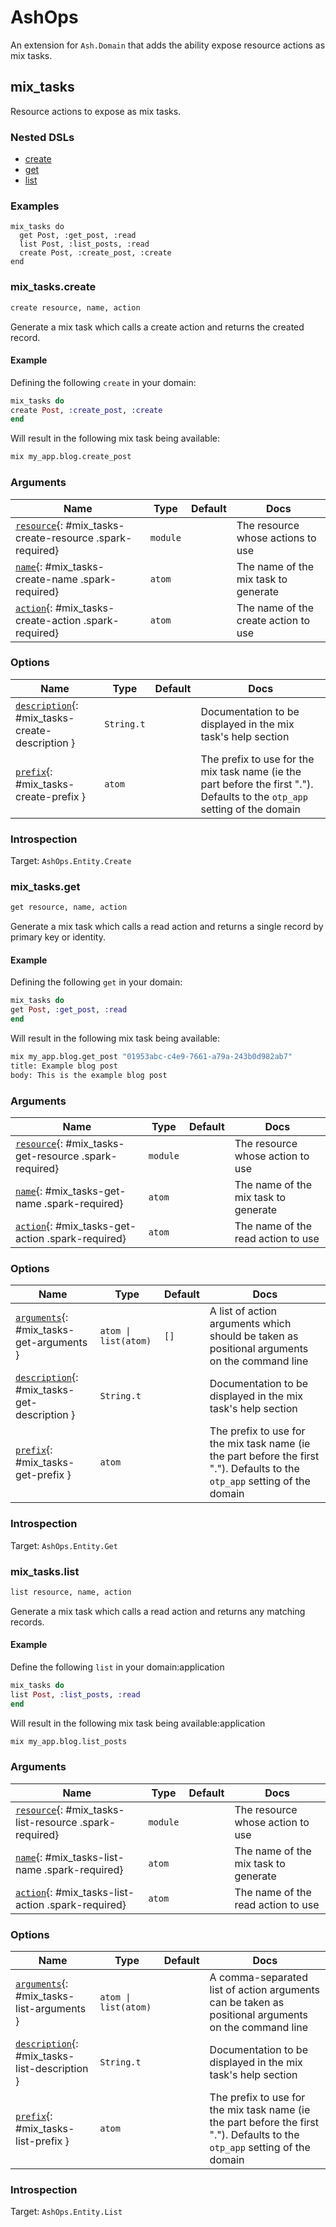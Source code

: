 <!--
This file was generated by Spark. Do not edit it by hand.
-->
# AshOps

An extension for `Ash.Domain` that adds the ability expose resource actions as
mix tasks.


## mix_tasks
Resource actions to expose as mix tasks.


### Nested DSLs
 * [create](#mix_tasks-create)
 * [get](#mix_tasks-get)
 * [list](#mix_tasks-list)


### Examples
```
mix_tasks do
  get Post, :get_post, :read
  list Post, :list_posts, :read
  create Post, :create_post, :create
end

```




### mix_tasks.create
```elixir
create resource, name, action
```


Generate a mix task which calls a create action and returns the created
record.

#### Example

Defining the following `create` in your domain:

```elixir
mix_tasks do
create Post, :create_post, :create
end
```

Will result in the following mix task being available:

```bash
mix my_app.blog.create_post
```






### Arguments

| Name | Type | Default | Docs |
|------|------|---------|------|
| [`resource`](#mix_tasks-create-resource){: #mix_tasks-create-resource .spark-required} | `module` |  | The resource whose actions to use |
| [`name`](#mix_tasks-create-name){: #mix_tasks-create-name .spark-required} | `atom` |  | The name of the mix task to generate |
| [`action`](#mix_tasks-create-action){: #mix_tasks-create-action .spark-required} | `atom` |  | The name of the create action to use |
### Options

| Name | Type | Default | Docs |
|------|------|---------|------|
| [`description`](#mix_tasks-create-description){: #mix_tasks-create-description } | `String.t` |  | Documentation to be displayed in the mix task's help section |
| [`prefix`](#mix_tasks-create-prefix){: #mix_tasks-create-prefix } | `atom` |  | The prefix to use for the mix task name (ie the part before the first "."). Defaults to the `otp_app` setting of the domain |





### Introspection

Target: `AshOps.Entity.Create`

### mix_tasks.get
```elixir
get resource, name, action
```


Generate a mix task which calls a read action and returns a single record
by primary key or identity.

#### Example

Defining the following `get` in your domain:

```elixir
mix_tasks do
get Post, :get_post, :read
end
```

Will result in the following mix task being available:

```bash
mix my_app.blog.get_post "01953abc-c4e9-7661-a79a-243b0d982ab7"
title: Example blog post
body: This is the example blog post
```






### Arguments

| Name | Type | Default | Docs |
|------|------|---------|------|
| [`resource`](#mix_tasks-get-resource){: #mix_tasks-get-resource .spark-required} | `module` |  | The resource whose action to use |
| [`name`](#mix_tasks-get-name){: #mix_tasks-get-name .spark-required} | `atom` |  | The name of the mix task to generate |
| [`action`](#mix_tasks-get-action){: #mix_tasks-get-action .spark-required} | `atom` |  | The name of the read action to use |
### Options

| Name | Type | Default | Docs |
|------|------|---------|------|
| [`arguments`](#mix_tasks-get-arguments){: #mix_tasks-get-arguments } | `atom \| list(atom)` | `[]` | A list of action arguments which should be taken as positional arguments on the command line |
| [`description`](#mix_tasks-get-description){: #mix_tasks-get-description } | `String.t` |  | Documentation to be displayed in the mix task's help section |
| [`prefix`](#mix_tasks-get-prefix){: #mix_tasks-get-prefix } | `atom` |  | The prefix to use for the mix task name (ie the part before the first ".").  Defaults to the `otp_app` setting of the domain |





### Introspection

Target: `AshOps.Entity.Get`

### mix_tasks.list
```elixir
list resource, name, action
```


Generate a mix task which calls a read action and returns any matching records.

#### Example

Define the following `list` in your domain:application

```elixir
mix_tasks do
list Post, :list_posts, :read
end
```

Will result in the following mix task being available:application

```bash
mix my_app.blog.list_posts
```






### Arguments

| Name | Type | Default | Docs |
|------|------|---------|------|
| [`resource`](#mix_tasks-list-resource){: #mix_tasks-list-resource .spark-required} | `module` |  | The resource whose action to use |
| [`name`](#mix_tasks-list-name){: #mix_tasks-list-name .spark-required} | `atom` |  | The name of the mix task to generate |
| [`action`](#mix_tasks-list-action){: #mix_tasks-list-action .spark-required} | `atom` |  | The name of the read action to use |
### Options

| Name | Type | Default | Docs |
|------|------|---------|------|
| [`arguments`](#mix_tasks-list-arguments){: #mix_tasks-list-arguments } | `atom \| list(atom)` |  | A comma-separated list of action arguments can be taken as positional arguments on the command line |
| [`description`](#mix_tasks-list-description){: #mix_tasks-list-description } | `String.t` |  | Documentation to be displayed in the mix task's help section |
| [`prefix`](#mix_tasks-list-prefix){: #mix_tasks-list-prefix } | `atom` |  | The prefix to use for the mix task name (ie the part before the first ".").  Defaults to the `otp_app` setting of the domain |





### Introspection

Target: `AshOps.Entity.List`





<style type="text/css">.spark-required::after { content: "*"; color: red !important; }</style>
